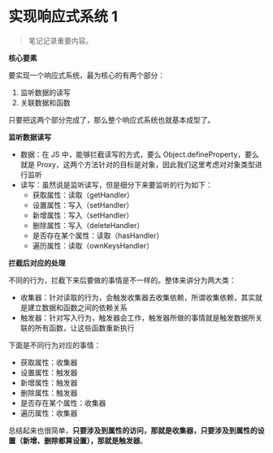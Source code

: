 # 实现响应式系统 1

> 笔记记录重要内容。

**核心要素**

要实现一个响应式系统，最为核心的有两个部分：

1. 监听数据的读写
2. 关联数据和函数

只要把这两个部分完成了，那么整个响应式系统也就基本成型了。

**监听数据读写**

-   数据：在 JS 中，能够拦截读写的方式，要么 Object.defineProperty，要么就是 Proxy，这两个方法针对的目标是对象，因此我们这里考虑对对象类型进行监听
-   读写：虽然说是监听读写，但是细分下来要监听的行为如下：
    -   获取属性：读取（getHandler）
    -   设置属性：写入（setHandler）
    -   新增属性：写入（setHandler）
    -   删除属性：写入（deleteHandler）
    -   是否存在某个属性：读取（hasHandler）
    -   遍历属性：读取（ownKeysHandler）

**拦截后对应的处理**

不同的行为，拦截下来后要做的事情是不一样的。整体来讲分为两大类：

-   收集器：针对读取的行为，会触发收集器去收集依赖，所谓收集依赖，其实就是建立数据和函数之间的依赖关系
-   触发器：针对写入行为，触发器会工作，触发器所做的事情就是触发数据所关联的所有函数，让这些函数重新执行

下面是不同行为对应的事情：

-   获取属性：收集器
-   设置属性：触发器
-   新增属性：触发器
-   删除属性：触发器
-   是否存在某个属性：收集器
-   遍历属性：收集器

总结起来也很简单，**只要涉及到属性的访问，那就是收集器，只要涉及到属性的设置（新增、删除都算设置），那就是触发器**。
